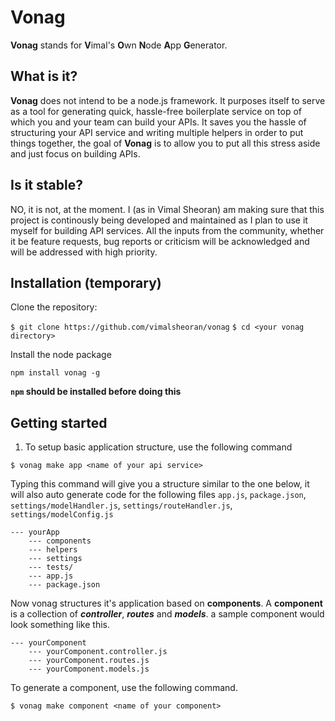 # Vonag

**Vonag** stands for **V**imal's **O**wn **N**ode **A**pp **G**enerator.

## What is it?

**Vonag** does not intend to be a node.js framework. It purposes itself to serve as a tool for generating quick, hassle-free boilerplate service on top of which you and your team can build your APIs. It saves you the hassle of structuring your API service and writing multiple helpers in order to put things together, the goal of **Vonag** is to allow you to put all this stress aside and just focus on building APIs.

## Is it stable?

NO, it is not, at the moment. I (as in Vimal Sheoran) am making sure that this project is continously being developed and maintained as I plan to use it myself for building API services. All the inputs from the community, whether it be feature requests, bug reports or criticism will be acknowledged and will be addressed with high priority.

## Installation (temporary)

Clone the repository:

`$ git clone https://github.com/vimalsheoran/vonag`
`$ cd <your vonag directory>`

Install the node package

`npm install vonag -g`

**`npm` should be installed before doing this**


## Getting started

1. To setup basic application structure, use the following command

`$ vonag make app <name of your api service>`

Typing this command will give you a structure similar to the one below, it will also auto generate code for the following files `app.js`, `package.json`, `settings/modelHandler.js`, `settings/routeHandler.js`, `settings/modelConfig.js`

```
--- yourApp
	--- components
	--- helpers
	--- settings
	--- tests/
	--- app.js
	--- package.json
```

Now vonag structures it's application based on **components**. A **component** is a collection of ***controller***, ***routes*** and ***models***. a sample component would look something like this.

```
--- yourComponent
	--- yourComponent.controller.js
	--- yourComponent.routes.js
	--- yourComponent.models.js
```

To generate a component, use the following command.

`$ vonag make component <name of your component>`

